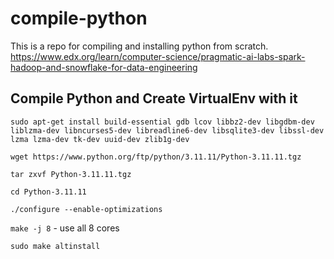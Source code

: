 # compile-python
This is a repo for compiling and installing python from scratch.
https://www.edx.org/learn/computer-science/pragmatic-ai-labs-spark-hadoop-and-snowflake-for-data-engineering

## Compile Python and Create VirtualEnv with it

`sudo apt-get install build-essential gdb lcov libbz2-dev libgdbm-dev liblzma-dev libncurses5-dev libreadline6-dev libsqlite3-dev libssl-dev lzma lzma-dev tk-dev uuid-dev zlib1g-dev`

`wget https://www.python.org/ftp/python/3.11.11/Python-3.11.11.tgz`

`tar zxvf Python-3.11.11.tgz`

`cd Python-3.11.11`

`./configure --enable-optimizations`

`make -j 8` - use all 8 cores

`sudo make altinstall`
